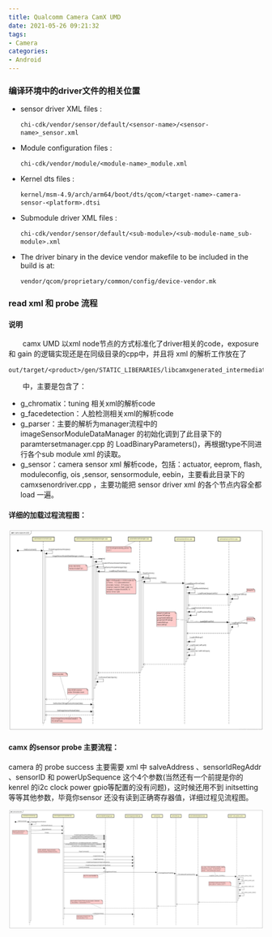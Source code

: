 ```yaml
---
title: Qualcomm Camera CamX UMD
date: 2021-05-26 09:21:32
tags:
- Camera
categories:
- Android
---
```


### 编译环境中的driver文件的相关位置

- sensor driver XML files : 

  ```
  chi-cdk/vendor/sensor/default/<sensor-name>/<sensor-name>_sensor.xml
  ```

- Module configuration files : 

  ```
  chi-cdk/vendor/module/<module-name>_module.xml
  ```

- Kernel dts files :

  ```
  kernel/msm-4.9/arch/arm64/boot/dts/qcom/<target-name>-camera-sensor-<platform>.dtsi
  ```

- Submodule driver XML files : 

  ```
  chi-cdk/vendor/sensor/default/<sub-module>/<sub-module-name_sub-module>.xml
  ```

- The driver binary in the device vendor makefile to be included in the build is at:

  ```
  vendor/qcom/proprietary/common/config/device-vendor.mk
  ```

### read xml 和 probe 流程

#### 说明

<p style="text-indent:2em">camx UMD 以xml node节点的方式标准化了driver相关的code，exposure 和 gain 的逻辑实现还是在同级目录的cpp中，并且将 xml 的解析工作放在了 </p>

```
out/target/<product>/gen/STATIC_LIBERARIES/libcamxgenerated_intermediates/generated/ 
```

<p style="text-indent:2em">中，主要是包含了：</p>

- g_chromatix：tuning 相关xml的解析code
- g_facedetection：人脸检测相关xml的解析code
- g_parser：主要的解析为manager流程中的 imageSensorModuleDataManager 的初始化调到了此目录下的paramtersetmanager.cpp 的 LoadBinaryParameters()，再根据type不同进行各个sub module xml 的读取。
- g_sensor：camera sensor xml 解析code，包括：actuator, eeprom, flash, moduleconfig, ois ,sensor, sensormodule, eebin，主要看此目录下的 camxsenordriver.cpp ，主要功能把 sensor driver xml 的各个节点内容全都 load 一遍。

#### 详细的加载过程流程图：

![img](Qualcomm-Camera-Camx-UMD/readxml.jpg)

#### camx 的sensor probe 主要流程：

camera 的 probe success 主要需要 xml 中 salveAddress 、sensorIdRegAddr 、sensorID 和 powerUpSequence 这个4个参数(当然还有一个前提是你的 kenrel 的i2c clock power gpio等配置的没有问题)，这时候还用不到 initsetting 等等其他参数，毕竟你sensor 还没有读到正确寄存器值，详细过程见流程图。

![img](Qualcomm-Camera-Camx-UMD/probe.jpg)

